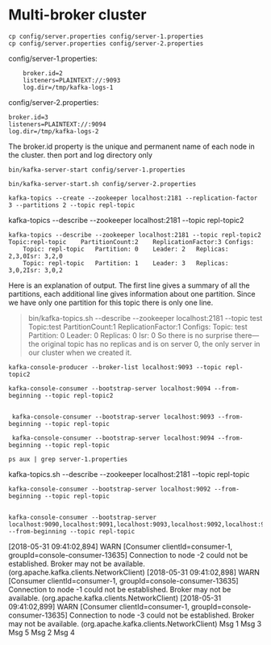 # Multi-broker cluster

    cp config/server.properties config/server-1.properties
    cp config/server.properties config/server-2.properties 

config/server-1.properties:

        broker.id=2
        listeners=PLAINTEXT://:9093
        log.dir=/tmp/kafka-logs-1
 
config/server-2.properties:

    broker.id=3
    listeners=PLAINTEXT://:9094
    log.dir=/tmp/kafka-logs-2

The broker.id property is the unique and permanent name of each node in the cluster. then port and log directory only
 
    bin/kafka-server-start config/server-1.properties

    bin/kafka-server-start.sh config/server-2.properties
 
    kafka-topics --create --zookeeper localhost:2181 --replication-factor 3 --partitions 2 --topic repl-topic
     
  kafka-topics --describe --zookeeper localhost:2181 --topic repl-topic2


    kafka-topics --describe --zookeeper localhost:2181 --topic repl-topic2
    Topic:repl-topic	PartitionCount:2	ReplicationFactor:3	Configs:
        Topic: repl-topic	Partition: 0	Leader: 2	Replicas: 2,3,0Isr: 3,2,0
        Topic: repl-topic	Partition: 1	Leader: 3	Replicas: 3,0,2Isr: 3,0,2


Here is an explanation of output. The first line gives a summary of all the partitions, each additional line gives information about one partition. Since we have only one partition for this topic there is only one line.
  
> bin/kafka-topics.sh --describe --zookeeper localhost:2181 --topic test
Topic:test  PartitionCount:1    ReplicationFactor:1 Configs:
    Topic: test Partition: 0    Leader: 0   Replicas: 0 Isr: 0
So there is no surprise there—the original topic has no replicas and is on server 0, the only server in our cluster when we created it.
 
    kafka-console-producer --broker-list localhost:9093 --topic repl-topic2
 
    kafka-console-consumer --bootstrap-server localhost:9094 --from-beginning --topic repl-topic2 


     kafka-console-consumer --bootstrap-server localhost:9093 --from-beginning --topic repl-topic

     kafka-console-consumer --bootstrap-server localhost:9094 --from-beginning --topic repl-topic

    ps aux | grep server-1.properties
  
   kafka-topics.sh --describe --zookeeper localhost:2181 --topic repl-topic
        
    kafka-console-consumer --bootstrap-server localhost:9092 --from-beginning --topic repl-topic


    kafka-console-consumer --bootstrap-server localhost:9090,localhost:9091,localhost:9093,localhost:9092,localhost:9094 --from-beginning --topic repl-topic

[2018-05-31 09:41:02,894] WARN [Consumer clientId=consumer-1, groupId=console-consumer-13635] Connection to node -2 could not be established. Broker may not be available. (org.apache.kafka.clients.NetworkClient)
[2018-05-31 09:41:02,898] WARN [Consumer clientId=consumer-1, groupId=console-consumer-13635] Connection to node -1 could not be established. Broker may not be available. (org.apache.kafka.clients.NetworkClient)
[2018-05-31 09:41:02,899] WARN [Consumer clientId=consumer-1, groupId=console-consumer-13635] Connection to node -3 could not be established. Broker may not be available. (org.apache.kafka.clients.NetworkClient)
Msg 1
Msg 3
Msg 5
Msg 2
Msg 4

